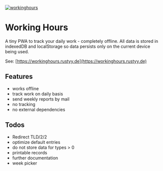 [![workinghours](https://circleci.com/gh/rustyy/workinghours/tree/master.svg?style=shield)](https://circleci.com/gh/rustyy/workinghours/tree/master)

# Working Hours

A tiny PWA to track your daily work - completely offline. All data is stored in indexedDB and localStorage
so data persists only on the current device being used.

See: [https://workinghours.rustyy.de](https://workinghours.rustyy.de)

## Features

- works offline
- track work on daily basis
- send weekly reports by mail
- no tracking
- no external dependencies

## Todos

- Redirect TLD/2/2
- optimize default entries
- do not store data for types > 0
- printable records
- further documentation
- week picker
